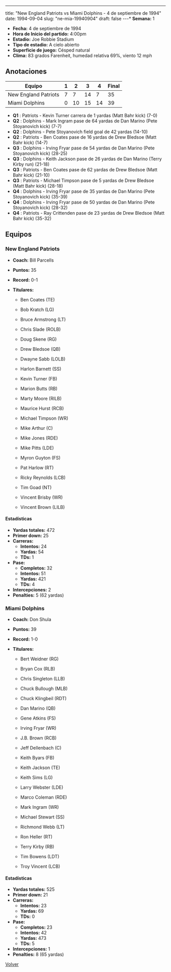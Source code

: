 ---
title: "New England Patriots vs Miami Dolphins - 4 de septiembre de 1994"
date: 1994-09-04
slug: "ne-mia-19940904"
draft: false
---* **Semana:** 1
* **Fecha:** 4 de septiembre de 1994
* **Hora de Inicio del partido:** 4:00pm
* **Estadio:** Joe Robbie Stadium
* **Tipo de estadio:** A cielo abierto
* **Superficie de juego:** Césped natural
* **Clima:** 83 grados Farenheit, humedad relativa 69%, viento 12 mph




## Anotaciones
| Equipo | 1 | 2 | 3 | 4 | Final |
|--------|---|---|---|---|-------|
| New England Patriots  | 7 | 7 | 14 | 7  | 35 |
| Miami Dolphins  | 0 | 10 | 15 | 14  | 39 |
* **Q1** : Patriots - Kevin Turner carrera de 1 yardas (Matt Bahr kick) (7-0)
* **Q2** : Dolphins - Mark Ingram pase de 64 yardas de Dan Marino (Pete Stoyanovich kick) (7-7)
* **Q2** : Dolphins - Pete Stoyanovich field goal de 42 yardas (14-10)
* **Q2** : Patriots - Ben Coates pase de 16 yardas de Drew Bledsoe (Matt Bahr kick) (14-7)
* **Q3** : Dolphins - Irving Fryar pase de 54 yardas de Dan Marino (Pete Stoyanovich kick) (28-25)
* **Q3** : Dolphins - Keith Jackson pase de 26 yardas de Dan Marino (Terry Kirby run) (21-18)
* **Q3** : Patriots - Ben Coates pase de 62 yardas de Drew Bledsoe (Matt Bahr kick) (21-10)
* **Q3** : Patriots - Michael Timpson pase de 5 yardas de Drew Bledsoe (Matt Bahr kick) (28-18)
* **Q4** : Dolphins - Irving Fryar pase de 35 yardas de Dan Marino (Pete Stoyanovich kick) (35-39)
* **Q4** : Dolphins - Irving Fryar pase de 50 yardas de Dan Marino (Pete Stoyanovich kick) (28-32)
* **Q4** : Patriots - Ray Crittenden pase de 23 yardas de Drew Bledsoe (Matt Bahr kick) (35-32)


## Equipos


### New England Patriots
* **Coach:** Bill Parcells
* **Puntos:** 35
* **Record:** 0-1
* **Titulares:** 

  * Ben Coates (TE) 

  * Bob Kratch (LG) 

  * Bruce Armstrong (LT) 

  * Chris Slade (ROLB) 

  * Doug Skene (RG) 

  * Drew Bledsoe (QB) 

  * Dwayne Sabb (LOLB) 

  * Harlon Barnett (SS) 

  * Kevin Turner (FB) 

  * Marion Butts (RB) 

  * Marty Moore (RILB) 

  * Maurice Hurst (RCB) 

  * Michael Timpson (WR) 

  * Mike Arthur (C) 

  * Mike Jones (RDE) 

  * Mike Pitts (LDE) 

  * Myron Guyton (FS) 

  * Pat Harlow (RT) 

  * Ricky Reynolds (LCB) 

  * Tim Goad (NT) 

  * Vincent Brisby (WR) 

  * Vincent Brown (LILB) 

#### Estadísticas
* **Yardas totales:** 472
* **Primer down:** 25
* **Carreras:**
  * **Intentos:** 24
  * **Yardas:** 54
  * **TDs:** 1
* **Pase:**
  * **Completos:** 32
  * **Intentos:** 51
  * **Yardas:** 421
  * **TDs:** 4
* **Intercepciones:** 2
* **Penalties:** 5 (62 yardas)

### Miami Dolphins
* **Coach:** Don Shula
* **Puntos:** 39
* **Record:** 1-0
* **Titulares:** 

  * Bert Weidner (RG) 

  * Bryan Cox (RLB) 

  * Chris Singleton (LLB) 

  * Chuck Bullough (MLB) 

  * Chuck Klingbeil (RDT) 

  * Dan Marino (QB) 

  * Gene Atkins (FS) 

  * Irving Fryar (WR) 

  * J.B. Brown (RCB) 

  * Jeff Dellenbach (C) 

  * Keith Byars (FB) 

  * Keith Jackson (TE) 

  * Keith Sims (LG) 

  * Larry Webster (LDE) 

  * Marco Coleman (RDE) 

  * Mark Ingram (WR) 

  * Michael Stewart (SS) 

  * Richmond Webb (LT) 

  * Ron Heller (RT) 

  * Terry Kirby (RB) 

  * Tim Bowens (LDT) 

  * Troy Vincent (LCB) 

#### Estadísticas
* **Yardas totales:** 525
* **Primer down:** 21
* **Carreras:**
  * **Intentos:** 23
  * **Yardas:** 69
  * **TDs:** 0
* **Pase:**
  * **Completos:** 23
  * **Intentos:** 42
  * **Yardas:** 473
  * **TDs:** 5
* **Intercepciones:** 1
* **Penalties:** 8 (65 yardas)


[Volver](/historia/1994)

